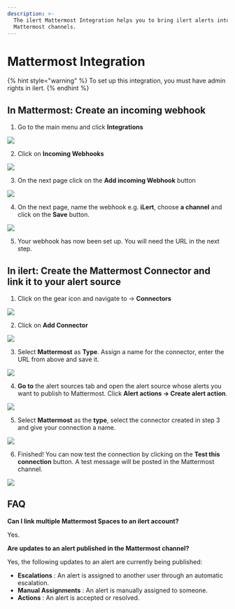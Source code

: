 ```yaml
---
description: >-
  The ilert Mattermost Integration helps you to bring ilert alerts into your
  Mattermost channels.
---
```


# Mattermost Integration

{% hint style="warning" %}
To set up this integration, you must have admin rights in ilert.
{% endhint %}

## In Mattermost: Create an incoming webhook <a href="#add-to-channel" id="add-to-channel"></a>

1. Go to the main menu and click **Integrations**

![](../../.gitbook/assets/Screenshot_07_02_21__16_44.png)

2. Click on **Incoming Webhooks**

![](../../.gitbook/assets/Screenshot_07_02_21__16_45.png)

3. On the next page click on the **Add incoming Webhook** button

![](../../.gitbook/assets/Screenshot_07_02_21__16_47.png)

4. On the next page, name the webhook e.g. **iLert**, choose **a channel** and click on the **Save** button.

![](../../.gitbook/assets/Screenshot_07_02_21__16_49.png)

5. Your webhook has now been set up. You will need the URL in the next step.

## In ilert: Create the Mattermost Connector and link it to your alert source <a href="#create-alarm-source" id="create-alarm-source"></a>

1. Click on the gear icon and navigate to → **Connectors**

![](<../../.gitbook/assets/go_to_connectors (3).png>)

2. Click on **Add Connector**

![](<../../.gitbook/assets/create_connector_button (8).png>)

3. Select **Mattermost** as **Type**. Assign a name for the connector, enter the URL from above and save it.

![](../../.gitbook/assets/Screenshot_07_02_21__16_53.png)

4. **Go to** the alert sources tab and open the alert source whose alerts you want to publish to Mattermost. Click **Alert actions → Create alert action**.

![](<../../.gitbook/assets/new_incident_action (7) (1).png>)

5. Select **Mattermost** as the **type**, select the connector created in step 3 and give your connection a name.

![](<../../.gitbook/assets/iLert (72).png>)

6. Finished! You can now test the connection by clicking on the **Test this connection** button. A test message will be posted in the Mattermost channel.

![](<../../.gitbook/assets/iLert (73).png>)

## FAQ <a href="#faq" id="faq"></a>

**Can I link multiple Mattermost Spaces to an ilert account?**

Yes.

**Are updates to an alert published in the Mattermost channel?**

Yes, the following updates to an alert are currently being published:

* **Escalations** : An alert is assigned to another user through an automatic escalation.
* **Manual Assignments** : An alert is manually assigned to someone.
* **Actions** : An alert is accepted or resolved.
